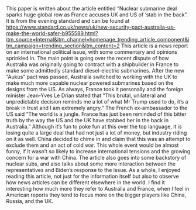 This paper is written about the article entitled “Nuclear submarine deal sparks huge global row as France accuses UK and US of ‘stab in the back”. It is from the evening standard and can be found at https://www.standard.co.uk/news/uk/new-security-pact-australia-us-make-the-world-safer-b955589.html?itm_source=Internal&itm_channel=homepage_trending_article_component&itm_campaign=trending_section&itm_content=2
This article is a news report on an international political issue, with some commentary and opinions sprinkled in. The main point is going over the recent dispute of how Australia was originally going to contract with a shipbuilder in France to make some admittedly standard diesel-electric submarines. After the new “Aukus” pact was passed, Australia switched to working with the UK to make much more capable nuclear powered submarines based on the designs from the US. As always, France took it personally and the foreign minister Jean-Yves Le Drian stated that “This brutal, unilateral and unpredictable decision reminds me a lot of what Mr Trump used to do, it’s a break in trust and I am extremely angry.” The French ex-ambassador to the US said “The world is a jungle. France has just been reminded of this bitter truth by the way the US and the UK have stabbed her in the back in Australia.” Although it’s fun to poke fun at this over the top language, it is losing quite a large deal that had not just a lot of money, but industry riding on it as well. China decided to chime in and claim that this was an attempt to exclude them and an act of cold war. This whole event would be almost funny, if it wasn’t so likely to increase international tensions and the growing concern for a war with China. The article also goes into some backstory of nuclear subs, and also talks about some more interaction between the representatives and Biden’s response to the issue. As a whole, I enjoyed reading this article, not just for the information itself but also to observe how news articles can be different elsewhere in the world. I find it interesting how much more they refer to Australia and France, when I feel in American reports they tend to focus more on the bigger players like China, Russia, and the UK.
